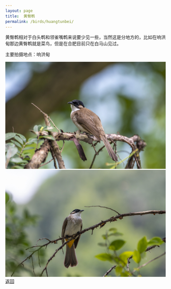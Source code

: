 ```yaml
---
layout: page
title: 	黄臀鹎
permalink: /birds/huangtunbei/
---
```

黄臀鹎相对于白头鹎和领雀嘴鹎来说要少见一些，当然这是分地方的，比如在响洪甸那边黄臀鹎就是菜鸟，但是在合肥目前只在白马山见过。

主要拍摄地点：响洪甸

![](../picture/黄臀鹎/DSC_5503-NEF_DxO_DeepPRIME.jpg)
![](../picture/黄臀鹎/DSC_5509-NEF_DxO_DeepPRIME.jpg)
[返回](../../)

